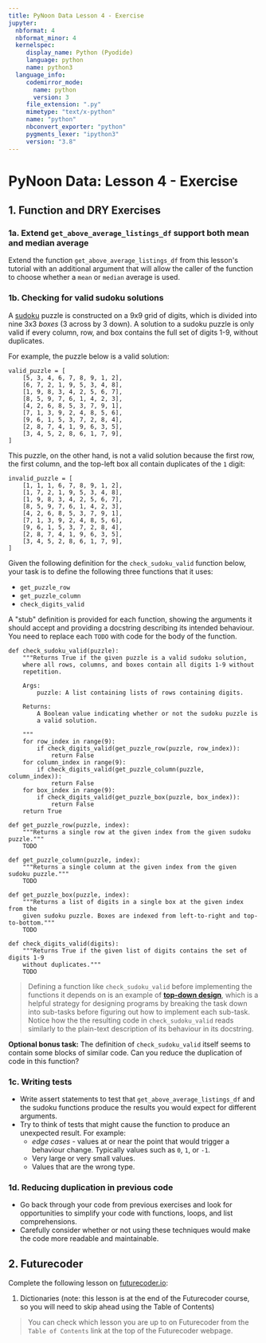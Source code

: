 ```yaml
---
title: PyNoon Data Lesson 4 - Exercise
jupyter:
  nbformat: 4
  nbformat_minor: 4
  kernelspec:
     display_name: Python (Pyodide)
     language: python
     name: python3
  language_info:
     codemirror_mode:
       name: python
       version: 3
     file_extension: ".py"
     mimetype: "text/x-python"
     name: "python"
     nbconvert_exporter: "python"
     pygments_lexer: "ipython3"
     version: "3.8"
---
```


# PyNoon Data: Lesson 4 - Exercise

## 1. Function and DRY Exercises

### 1a. Extend `get_above_average_listings_df` support both mean and median average

Extend the function `get_above_average_listings_df` from this lesson's
tutorial with an additional argument that will allow the caller of the
function to choose whether a `mean` or `median` average is used.

### 1b. Checking for valid sudoku solutions

A [sudoku](https://en.wikipedia.org/wiki/Sudoku) puzzle is constructed
on a 9x9 grid of digits, which is divided into nine 3x3 *boxes* (3
across by 3 down). A solution to a sudoku puzzle is only valid if
every column, row, and box contains the full set of digits 1-9,
without duplicates.

For example, the puzzle below is a valid solution:

```code
valid_puzzle = [
    [5, 3, 4, 6, 7, 8, 9, 1, 2],
    [6, 7, 2, 1, 9, 5, 3, 4, 8],
    [1, 9, 8, 3, 4, 2, 5, 6, 7],
    [8, 5, 9, 7, 6, 1, 4, 2, 3],
    [4, 2, 6, 8, 5, 3, 7, 9, 1],
    [7, 1, 3, 9, 2, 4, 8, 5, 6],
    [9, 6, 1, 5, 3, 7, 2, 8, 4],
    [2, 8, 7, 4, 1, 9, 6, 3, 5],
    [3, 4, 5, 2, 8, 6, 1, 7, 9],
]
```

This puzzle, on the other hand, is not a valid solution because the
first row, the first column, and the top-left box all contain
duplicates of the `1` digit:

```code
invalid_puzzle = [
    [1, 1, 1, 6, 7, 8, 9, 1, 2],
    [1, 7, 2, 1, 9, 5, 3, 4, 8],
    [1, 9, 8, 3, 4, 2, 5, 6, 7],
    [8, 5, 9, 7, 6, 1, 4, 2, 3],
    [4, 2, 6, 8, 5, 3, 7, 9, 1],
    [7, 1, 3, 9, 2, 4, 8, 5, 6],
    [9, 6, 1, 5, 3, 7, 2, 8, 4],
    [2, 8, 7, 4, 1, 9, 6, 3, 5],
    [3, 4, 5, 2, 8, 6, 1, 7, 9],
]
```

Given the following definition for the `check_sudoku_valid` function
below, your task is to define the following three functions that it
uses:

* `get_puzzle_row`
* `get_puzzle_column`
* `check_digits_valid`

A "stub" definition is provided for each function, showing the
arguments it should accept and providing a docstring describing its
intended behaviour. You need to replace each `TODO` with code for the
body of the function.

```code
def check_sudoku_valid(puzzle):
    """Returns True if the given puzzle is a valid sudoku solution,
    where all rows, columns, and boxes contain all digits 1-9 without
    repetition.

    Args:
        puzzle: A list containing lists of rows containing digits.

    Returns:
        A Boolean value indicating whether or not the sudoku puzzle is
        a valid solution.

    """
    for row_index in range(9):
        if check_digits_valid(get_puzzle_row(puzzle, row_index)):
            return False
    for column_index in range(9):
        if check_digits_valid(get_puzzle_column(puzzle, column_index)):
            return False
    for box_index in range(9):
        if check_digits_valid(get_puzzle_box(puzzle, box_index)):
            return False
    return True

def get_puzzle_row(puzzle, index):
    """Returns a single row at the given index from the given sudoku puzzle."""
    TODO

def get_puzzle_column(puzzle, index):
    """Returns a single column at the given index from the given sudoku puzzle."""
    TODO

def get_puzzle_box(puzzle, index):
    """Returns a list of digits in a single box at the given index from the
    given sudoku puzzle. Boxes are indexed from left-to-right and top-to-bottom."""
    TODO

def check_digits_valid(digits):
    """Returns True if the given list of digits contains the set of digits 1-9
    without duplicates."""
    TODO

```

<!--
```
def get_puzzle_row(puzzle, index):
    """Returns a single row at the given index from the given sudoku puzzle."""
    return puzzle[index]

def get_puzzle_column(puzzle, index):
    """Returns a single column at the given index from the given sudoku puzzle."""
    return [row[index] for row in puzzle]

def get_puzzle_box(puzzle, index):
    """Returns a list of digits in a single box at the given index from the
    given sudoku puzzle. Boxes are indexed from left-to-right and top-to-bottom."""
    row_start_index = (index % 3) * 3
    col_start_index = (index // 3) * 3
    return [
        puzzle[row_start_index + row_index][col_start_index + col_index]
        for col_index in range(3)
        for row_index in range(3)
    ]

def check_digits_valid(digits):
    """Returns True if the given list of digits contains the set of digits 1-9
    without duplicates."""
    return sorted(digits) == list(range(1, 10))
```
-->

> Defining a function like `check_sudoku_valid` before implementing
> the functions it depends on is an example of [**top-down
> design**](https://en.wikipedia.org/wiki/Bottom%E2%80%93up_and_top%E2%80%93down_design),
> which is a helpful strategy for designing programs by breaking the
> task down into sub-tasks before figuring out how to implement each
> sub-task. Notice how the the resulting code in `check_sudoku_valid`
> reads similarly to the plain-text description of its behaviour in
> its docstring.

**Optional bonus task:** The definition of `check_sudoku_valid` itself
seems to contain some blocks of similar code. Can you reduce the
duplication of code in this function?

### 1c. Writing tests

* Write assert statements to test that `get_above_average_listings_df`
  and the sudoku functions produce the results you would expect for
  different arguments.
* Try to think of tests that might cause the function
  to produce an unexpected result. For example:
  * *edge cases* - values at or near the point that would trigger a
    behaviour change. Typically values such as `0`, `1`, or `-1`.
  * Very large or very small values.
  * Values that are the wrong type.

### 1d. Reducing duplication in previous code

* Go back through your code from previous exercises and look for
  opportunities to simplify your code with functions, loops, and list
  comprehensions.
* Carefully consider whether or not using these techniques would make
  the code more readable and maintainable.

## 2. Futurecoder

Complete the following lesson on
[futurecoder.io](https://futurecoder.io):

1. Dictionaries (note: this lesson is at the end of the Futurecoder
   course, so you will need to skip ahead using the Table of Contents)

> You can check which lesson you are up to on Futurecoder from the
> `Table of Contents` link at the top of the Futurecoder webpage.
